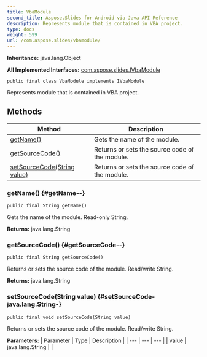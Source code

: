 ```yaml
---
title: VbaModule
second_title: Aspose.Slides for Android via Java API Reference
description: Represents module that is contained in VBA project.
type: docs
weight: 599
url: /com.aspose.slides/vbamodule/
---
```

**Inheritance:**
java.lang.Object

**All Implemented Interfaces:**
[com.aspose.slides.IVbaModule](../../com.aspose.slides/ivbamodule)
```
public final class VbaModule implements IVbaModule
```

Represents module that is contained in VBA project.
## Methods

| Method | Description |
| --- | --- |
| [getName()](#getName--) | Gets the name of the module. |
| [getSourceCode()](#getSourceCode--) | Returns or sets the source code of the module. |
| [setSourceCode(String value)](#setSourceCode-java.lang.String-) | Returns or sets the source code of the module. |
### getName() {#getName--}
```
public final String getName()
```


Gets the name of the module. Read-only String.

**Returns:**
java.lang.String
### getSourceCode() {#getSourceCode--}
```
public final String getSourceCode()
```


Returns or sets the source code of the module. Read/write String.

**Returns:**
java.lang.String
### setSourceCode(String value) {#setSourceCode-java.lang.String-}
```
public final void setSourceCode(String value)
```


Returns or sets the source code of the module. Read/write String.

**Parameters:**
| Parameter | Type | Description |
| --- | --- | --- |
| value | java.lang.String |  |

